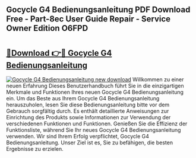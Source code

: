 ## Gocycle G4 Bedienungsanleitung PDF Download Free - Part-8ec User Guide Repair - Service Owner Edition O6FPD

# <h2><a href="http://df4dkt.blite.top/?on=Gocycle+G4+Bedienungsanleitung">🔗Download 👉🔴 Gocycle G4 Bedienungsanleitung</a></h2>

[![Gocycle G4 Bedienungsanleitung new download](https://i.imgur.com/lujVjoI.png)](http://df4dkt.blite.top/?on=Gocycle+G4+Bedienungsanleitung)
Willkommen zu einer neuen Erfahrung Dieses Benutzerhandbuch führt Sie in die einzigartigen Merkmale und Funktionen Ihres neuen Gocycle G4 Bedienungsanleitung ein. Um das Beste aus Ihrem Gocycle G4 Bedienungsanleitung herauszuholen, lesen Sie diese Bedienungsanleitung bitte vor dem Gebrauch sorgfältig durch. Es enthält detaillierte Anweisungen zur Einrichtung des Produkts sowie Informationen zur Verwendung der verschiedenen Funktionen und Funktionen. Genießen Sie die Effizienz der Funktionsliste, während Sie Ihr neues Gocycle G4 Bedienungsanleitung verwenden. Wir sind Ihrem Erfolg verpflichtet, Gocycle G4 Bedienungsanleitung. Unser Ziel ist es, Sie zu befähigen, die besten Ergebnisse zu erzielen.
